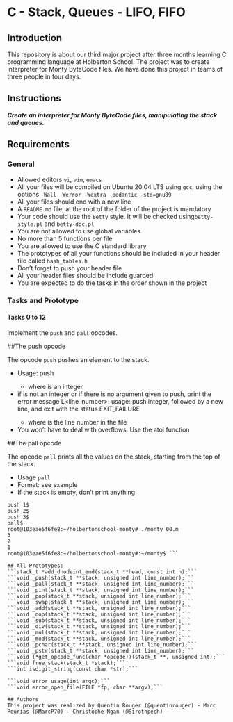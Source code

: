 # C - Stack, Queues - LIFO, FIFO

## Introduction
This repository is about our third major project after three months learning C programming language at Holberton School.
The project was to create interpreter for Monty ByteCode files.
We have done this project in teams of three people in four days.

## Instructions
***Create an interpreter for Monty ByteCode files, manipulating the stack and queues.***

## Requirements
### General
* Allowed editors:```vi```, ```vim```, ```emacs```
* All your files will be compiled on Ubuntu 20.04 LTS using ```gcc```, using the options ```-Wall -Werror -Wextra -pedantic -std=gnu89```
* All your files should end with a new line
* A ```README.md``` file, at the root of the folder of the project is mandatory
* Your code should use the ```Betty``` style. It will be checked using```betty-style.pl``` and ```betty-doc.pl```
* You are not allowed to use global variables
* No more than 5 functions per file
* You are allowed to use the C standard library
* The prototypes of all your functions should be included in your header file called ```hash_tables.h```
* Don’t forget to push your header file
* All your header files should be include guarded
* You are expected to do the tasks in the order shown in the project

### Tasks and Prototype
#### Tasks 0 to 12
Implement the ```push``` and ```pall``` opcodes.

##The push opcode

The opcode ```push``` pushes an element to the stack.

* Usage: push <int>
  - where <int> is an integer
* if <int> is not an integer or if there is no argument given to push, print the error message L<line_number>: usage: push integer, followed by a new line, and exit with the status EXIT_FAILURE
  - where is the line number in the file
* You won’t have to deal with overflows. Use the atoi function

##The pall opcode

The opcode ```pall``` prints all the values on the stack, starting from the top of the stack.

* Usage ```pall```
* Format: see example
* If the stack is empty, don’t print anything

```root@103eae5f6fe8:~/holbertonschool-monty# cat -e 00.m
push 1$
push 2$
push 3$
pall$
root@103eae5f6fe8:~/holbertonschool-monty# ./monty 00.m
3
2
1
root@103eae5f6fe8:~/holbertonschool-monty#:~/monty$ ```

## All Prototypes:
```stack_t *add_dnodeint_end(stack_t **head, const int n);```
```void _push(stack_t **stack, unsigned int line_number);```
```void _pall(stack_t **stack, unsigned int line_number);```
```void _pint(stack_t **stack, unsigned int line_number);```
```void _pop(stack_t **stack, unsigned int line_number);```
```void _swap(stack_t **stack, unsigned int line_number);```
```void _add(stack_t **stack, unsigned int line_number);```
```void _nop(stack_t **stack, unsigned int line_number);```
```void _sub(stack_t **stack, unsigned int line_number);```
```void _div(stack_t **stack, unsigned int line_number);```
```void _mul(stack_t **stack, unsigned int line_number);```
```void _mod(stack_t **stack, unsigned int line_number);```
```void _pchar(stack_t **stack, unsigned int line_number);```
```void _pstr(stack_t **stack, unsigned int line_number);```
```void (*get_opcode_func(char *opcode))(stack_t **, unsigned int);```
```void free_stack(stack_t *stack);```
```int isdigit_string(const char *str);```

```void error_usage(int argc);```
```void error_open_file(FILE *fp, char **argv);```

## Authors
This project was realized by Quentin Rouger (@quentinrouger) - Marc Pourias (@MarcP70) - Christophe Ngan (@Sirothpech)